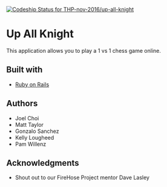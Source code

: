 
[ ![Codeship Status for THP-nov-2016/up-all-knight](https://app.codeship.com/projects/4a444d90-8d9f-0134-2fd1-0298e52abb1b/status?branch=master)](https://app.codeship.com/projects/185059)

# Up All Knight
This application allows you to play a 1 vs 1 chess game online.

## Built with
* [Ruby on Rails](http://rubyonrails.org/)

## Authors
* Joel Choi
* Matt Taylor
* Gonzalo Sanchez
* Kelly Lougheed
* Pam Willenz


## Acknowledgments
* Shout out to our FireHose Project mentor Dave Lasley
